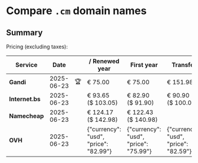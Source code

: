 # Compare `.cm` domain names

## Summary

Pricing (excluding taxes):

| Service | Date |  | / Renewed year | First year | Transfer | Restoration |
|--|--|--|--|--|--|--|
| **Gandi** | 2025-06-23 | 🏆 | € 75.00 | € 75.00 | € 151.98 |  |
| **Internet.bs** | 2025-06-23 |  | € 93.65<br>($ 103.05) | € 82.90<br>($ 91.90) | € 90.90<br>($ 100.00) |  |
| **Namecheap** | 2025-06-23 |  | € 124.17<br>($ 142.98) | € 122.43<br>($ 140.98) |  |  |
| **OVH** | 2025-06-23 |  | {"currency": "usd", "price": "82.99"} | {"currency": "usd", "price": "75.99"} | {"currency": "usd", "price": "82.59"} |  |
